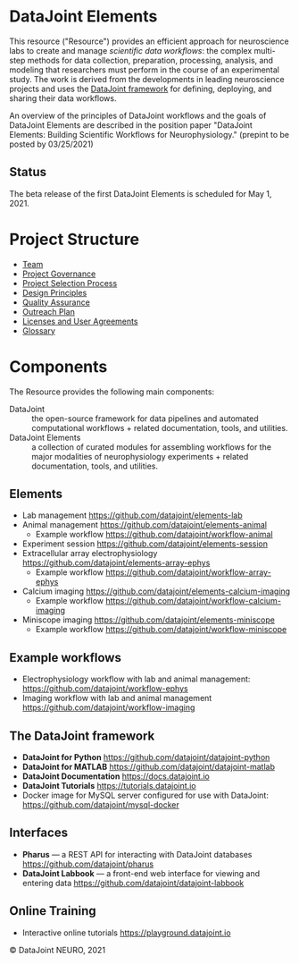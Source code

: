 # DataJoint Elements 
This resource ("Resource") provides an efficient approach for neuroscience labs to create and manage *scientific data workflows*: the complex multi-step methods for data collection, preparation, processing, analysis, and modeling that researchers must perform in the course of an experimental study. 
The work is derived from the developments in leading neuroscience projects and uses the [DataJoint framework](https://datajoint.io) for defining, deploying, and sharing their data workflows. 

An overview of the principles of DataJoint workflows and the goals of DataJoint Elements are described in the position paper "DataJoint Elements: Building Scientific Workflows for Neurophysiology." (prepint to be posted by 03/25/2021)

## Status 
The beta release of the first DataJoint Elements is scheduled for May 1, 2021.


# Project Structure
* [Team](Team.md)
* [Project Governance](Governance.md)
* [Project Selection Process](Selection.md)
* [Design Principles](DesignPrinciples.md)
* [Quality Assurance](QualityAssurance.md)
* [Outreach Plan](Outreach.md)
* [Licenses and User Agreements](Licenses.md)
* [Glossary](Glossary.md) 

# Components 
The Resource provides the following main components:
<dl>
<dt> DataJoint
<dd> the open-source framework for data pipelines and automated computational workflows + related documentation, tools, and utilities.

<dt> DataJoint Elements
<dd>  a collection of curated modules for assembling workflows for the major modalities of neurophysiology experiments + related documentation, tools, and utilities.
</dl>

## Elements
* Lab management https://github.com/datajoint/elements-lab 
* Animal management https://github.com/datajoint/elements-animal
  * Example workflow  https://github.com/datajoint/workflow-animal
* Experiment session https://github.com/datajoint/elements-session
* Extracellular array electrophysiology https://github.com/datajoint/elements-array-ephys
  * Example workflow https://github.com/datajoint/workflow-array-ephys
* Calcium imaging https://github.com/datajoint/elements-calcium-imaging
  * Example workflow https://github.com/datajoint/workflow-calcium-imaging
* Miniscope imaging https://github.com/datajoint/elements-miniscope
  * Example workflow https://github.com/datajoint/workflow-miniscope
   
## Example workflows 
* Electrophysiology workflow with lab and animal management: https://github.com/datajoint/workflow-ephys
* Imaging workflow with lab and animal management https://github.com/datajoint/workflow-imaging


## The DataJoint framework 
* **DataJoint for Python** https://github.com/datajoint/datajoint-python    
* **DataJoint for MATLAB** https://github.com/datajoint/datajoint-matlab    
* **DataJoint Documentation** https://docs.datajoint.io 
* **DataJoint Tutorials** https://tutorials.datajoint.io
* Docker image for MySQL server configured for use with DataJoint:  https://github.com/datajoint/mysql-docker

## Interfaces 
* **Pharus** — a REST API for interacting with DataJoint databases  https://github.com/datajoint/pharus
* **DataJoint Labbook** — a front-end web interface for viewing and entering data  https://github.com/datajoint/datajoint-labbook

## Online Training  
* Interactive online tutorials https://playground.datajoint.io

&copy; DataJoint NEURO, 2021
